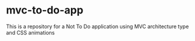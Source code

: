 # mvc-to-do-app
This is a repository for a Not To Do application using MVC architecture type and CSS animations
